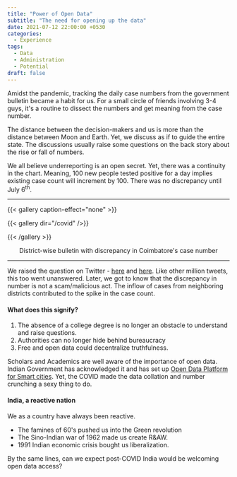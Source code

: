```yaml
---
title: "Power of Open Data"
subtitle: "The need for opening up the data"
date: 2021-07-12 22:00:00 +0530
categories:
  - Experience
tags:
  - Data
  - Administration
  - Potential
draft: false
---
```


Amidst the pandemic, tracking the daily case numbers from the government bulletin became a habit for us. For a small circle of friends involving 3-4 guys, it's a routine to dissect the numbers and get meaning from the case number.

The distance between the decision-makers and us is more than the distance between Moon and Earth. Yet, we discuss as if to guide the entire state. The discussions usually raise some questions on the back story about the rise or fall of numbers.

We all believe underreporting is an open secret. Yet, there was a continuity in the chart. Meaning, 100 new people tested positive for a day implies existing case count will increment by 100. There was no discrepancy until July 6<sup>th</sup>.

---

{{< gallery caption-effect="none" >}}

{{< gallery dir="/covid" />}}

{{< /gallery >}}

  <figcaption align="center"> District-wise bulletin with discrepancy in Coimbatore's case number </figcaption>

---

We raised the question on Twitter - [here](https://twitter.com/Innovfaizal/status/1412419610092216322?) and [here](https://twitter.com/dheeepakg/status/1412425310050471936). Like other million tweets, this too went unanswered. Later, we got to know that the discrepancy in number is not a scam/malicious act. The inflow of cases from neighboring districts contributed to the spike in the case count.

#### What does this signify?

1. The absence of a college degree is no longer an obstacle to understand and raise questions.
2. Authorities can no longer hide behind bureaucracy
3. Free and open data could decentralize truthfulness.

Scholars and Academics are well aware of the importance of open data. Indian Government has acknowledged it and has set up [Open Data Platform for Smart cities](https://smartcities.data.gov.in/). Yet, the COVID made the data collation and number crunching a sexy thing to do.

#### India, a reactive nation

We as a country have always been reactive.

- The famines of 60's pushed us into the Green revolution
- The Sino-Indian war of 1962 made us create R&AW.
- 1991 Indian economic crisis bought us liberalization.

By the same lines, can we expect post-COVID India would be welcoming open data access?
